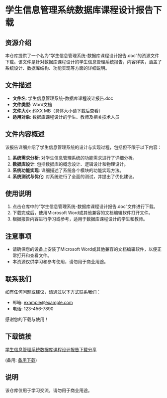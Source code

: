 # 学生信息管理系统数据库课程设计报告下载

## 资源介绍

本仓库提供了一个名为“学生信息管理系统-数据库课程设计报告.doc”的资源文件下载。该文件是针对数据库课程设计的学生信息管理系统报告，内容详实，涵盖了系统设计、数据库结构、功能实现等方面的详细说明。

## 文件描述

- **文件名**: 学生信息管理系统-数据库课程设计报告.doc
- **文件类型**: Word文档
- **文件大小**: 约XX MB（具体大小请下载后查看）
- **适用对象**: 数据库课程设计的学生、教师及相关技术人员

## 文件内容概述

该报告详细介绍了学生信息管理系统的设计与实现过程，包括但不限于以下内容：

1. **系统需求分析**: 对学生信息管理系统的功能需求进行了详细分析。
2. **数据库设计**: 包括数据库的概念设计、逻辑设计和物理设计。
3. **系统功能实现**: 详细描述了系统各个模块的功能实现方法。
4. **系统测试与优化**: 对系统进行了全面的测试，并提出了优化建议。

## 使用说明

1. 点击仓库中的“学生信息管理系统-数据库课程设计报告.doc”文件进行下载。
2. 下载完成后，使用Microsoft Word或其他兼容的文档编辑软件打开文件。
3. 根据报告内容进行学习或参考，适用于数据库课程设计的学生和教师。

## 注意事项

- 请确保您的设备上安装了Microsoft Word或其他兼容的文档编辑软件，以便正常打开和查看文件。
- 本资源仅供学习和参考使用，请勿用于商业用途。

## 联系我们

如有任何问题或建议，请通过以下方式联系我们：

- 邮箱: example@example.com
- 电话: 123-456-7890

感谢您的下载与使用！

## 下载链接
[学生信息管理系统数据库课程设计报告下载分享](https://pan.quark.cn/s/c0bcb7c1adaf) 

(备用: [备用下载](https://pan.baidu.com/s/1FQhLmrfps_9zAG-8PSWEtw?pwd=1234))

## 说明

该仓库仅用于学习交流，请勿用于商业用途。
